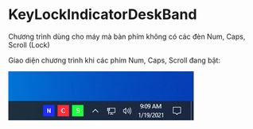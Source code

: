# KeyLockIndicatorDeskBand
Chương trình dùng cho máy mà bàn phím không có các đèn Num, Caps, Scroll (Lock)

Giao diện chương trình khi các phím Num, Caps, Scroll đang bật:

![GUI](Out/img/GUI.png?raw=true)
